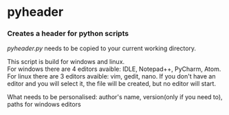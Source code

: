 # pyheader
### Creates a header for python scripts

<i>pyheader.py</i> needs to be copied to your current working directory.

This script is build for windows and linux.  
For windows there are 4 editors avaible: IDLE, Notepad++, PyCharm, Atom.
For linux there are 3 editors avaible: vim, gedit, nano.
If you don't have an editor and you will select it, the file will be created, but no editor will start.

What needs to be personalised: author's name, version(only if you need to), paths for windows editors
